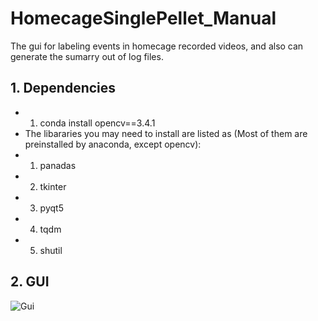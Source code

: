 # HomecageSinglePellet_Manual
The gui for labeling events in homecage recorded videos, and also can generate the sumarry out of log files.
## 1. Dependencies
* 1. conda install opencv==3.4.1
* The libararies you may need to install are listed as (Most of them are preinstalled by anaconda, except opencv):
* 1. panadas
* 2. tkinter
* 3. pyqt5
* 4. tqdm
* 5. shutil
## 2. GUI
![Gui](/imgs/)
